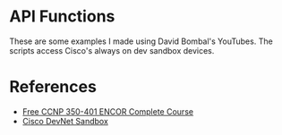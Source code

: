 # API Functions
These are some examples I made using David Bombal's YouTubes. The scripts access Cisco's always on dev sandbox devices.

# References
* [Free CCNP 350-401 ENCOR Complete Course](https://youtube.com/playlist?list=PLhfrWIlLOoKPM3poHlHLpw-b6cigthng2)
* [Cisco DevNet Sandbox](https://developer.cisco.com/site/sandbox/)

